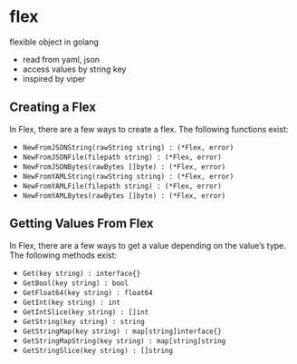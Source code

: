 # flex

flexible object in golang
* read from yaml, json
* access values by string key
* inspired by viper

## Creating a Flex

In Flex, there are a few ways to create a flex.
The following functions exist:

* `NewFromJSONString(rawString string) : (*Flex, error)`
* `NewFromJSONFile(filepath string) : (*Flex, error)`
* `NewFromJSONBytes(rawBytes []byte) : (*Flex, error)`
* `NewFromYAMLString(rawString string) : (*Flex, error)`
* `NewFromYAMLFile(filepath string) : (*Flex, error)`
* `NewFromYAMLBytes(rawBytes []byte) : (*Flex, error)`

## Getting Values From Flex

In Flex, there are a few ways to get a value depending on the value’s type.
The following methods exist:

* `Get(key string) : interface{}`
* `GetBool(key string) : bool`
* `GetFloat64(key string) : float64`
* `GetInt(key string) : int`
* `GetIntSlice(key string) : []int`
* `GetString(key string) : string`
* `GetStringMap(key string) : map[string]interface{}`
* `GetStringMapString(key string) : map[string]string`
* `GetStringSlice(key string) : []string`
